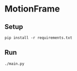 MotionFrame
===

## Setup

```shell
pip install -r requirements.txt
```

## Run

```shell
./main.py
```
